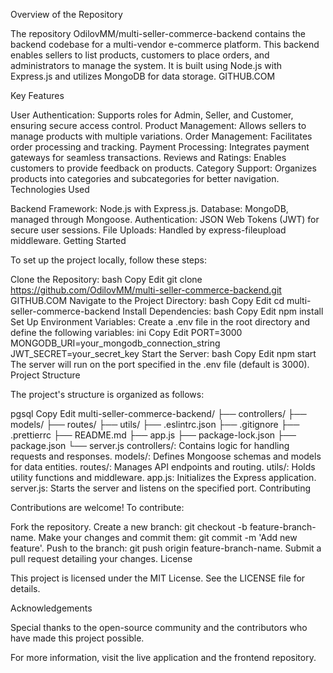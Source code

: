 Overview of the Repository

The repository OdilovMM/multi-seller-commerce-backend contains the backend codebase for a multi-vendor e-commerce platform. This backend enables sellers to list products, customers to place orders, and administrators to manage the system. It is built using Node.js with Express.js and utilizes MongoDB for data storage. 
GITHUB.COM

Key Features

User Authentication: Supports roles for Admin, Seller, and Customer, ensuring secure access control.
Product Management: Allows sellers to manage products with multiple variations.
Order Management: Facilitates order processing and tracking.
Payment Processing: Integrates payment gateways for seamless transactions.
Reviews and Ratings: Enables customers to provide feedback on products.
Category Support: Organizes products into categories and subcategories for better navigation.
Technologies Used

Backend Framework: Node.js with Express.js.
Database: MongoDB, managed through Mongoose.
Authentication: JSON Web Tokens (JWT) for secure user sessions.
File Uploads: Handled by express-fileupload middleware.
Getting Started

To set up the project locally, follow these steps:

Clone the Repository:
bash
Copy
Edit
git clone https://github.com/OdilovMM/multi-seller-commerce-backend.git
GITHUB.COM
Navigate to the Project Directory:
bash
Copy
Edit
cd multi-seller-commerce-backend
Install Dependencies:
bash
Copy
Edit
npm install
Set Up Environment Variables: Create a .env file in the root directory and define the following variables:
ini
Copy
Edit
PORT=3000
MONGODB_URI=your_mongodb_connection_string
JWT_SECRET=your_secret_key
Start the Server:
bash
Copy
Edit
npm start
The server will run on the port specified in the .env file (default is 3000).
Project Structure

The project's structure is organized as follows:

pgsql
Copy
Edit
multi-seller-commerce-backend/
├── controllers/
├── models/
├── routes/
├── utils/
├── .eslintrc.json
├── .gitignore
├── .prettierrc
├── README.md
├── app.js
├── package-lock.json
├── package.json
└── server.js
controllers/: Contains logic for handling requests and responses.
models/: Defines Mongoose schemas and models for data entities.
routes/: Manages API endpoints and routing.
utils/: Holds utility functions and middleware.
app.js: Initializes the Express application.
server.js: Starts the server and listens on the specified port.
Contributing

Contributions are welcome! To contribute:

Fork the repository.
Create a new branch: git checkout -b feature-branch-name.
Make your changes and commit them: git commit -m 'Add new feature'.
Push to the branch: git push origin feature-branch-name.
Submit a pull request detailing your changes.
License

This project is licensed under the MIT License. See the LICENSE file for details.

Acknowledgements

Special thanks to the open-source community and the contributors who have made this project possible.

For more information, visit the live application and the frontend repository.
